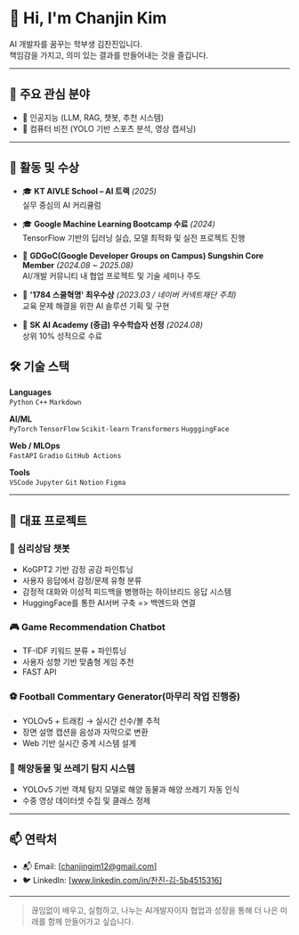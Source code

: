 # 👋 Hi, I'm Chanjin Kim

AI 개발자를 꿈꾸는 학부생 김찬진입니다.  
책임감을 가지고, 의미 있는 결과를 만들어내는 것을 즐깁니다.

---

## 🧠 주요 관심 분야
- 🤖 인공지능 (LLM, RAG, 챗봇, 추천 시스템)
- 🧩 컴퓨터 비전 (YOLO 기반 스포츠 분석, 영상 캡셔닝)

---

## 🏅 활동 및 수상

- 🎓 **KT AIVLE School – AI 트랙** *(2025)*  
  실무 중심의 AI 커리큘럼

- 🎓 **Google Machine Learning Bootcamp 수료** *(2024)*  
  TensorFlow 기반의 딥러닝 실습, 모델 최적화 및 실전 프로젝트 진행

- 🤝 **GDGoC(Google Developer Groups on Campus) Sungshin Core Member** *(2024.08 ~ 2025.08)*  
  AI/개발 커뮤니티 내 협업 프로젝트 및 기술 세미나 주도

- 🥇 **'1784 스쿨혁명' 최우수상** *(2023.03 / 네이버 커넥트재단 주최)*  
  교육 문제 해결을 위한 AI 솔루션 기획 및 구현

- 🌱 **SK AI Academy (중급) 우수학습자 선정** *(2024.08)*  
  상위 10% 성적으로 수료

## 🛠 기술 스택

**Languages**  
`Python` `C++` `Markdown`

**AI/ML**  
`PyTorch` `TensorFlow` `Scikit-learn` `Transformers` `HugggingFace`

**Web / MLOps**  
`FastAPI` `Gradio` `GitHub Actions`

**Tools**  
`VSCode` `Jupyter` `Git` `Notion` `Figma`

---

## 📌 대표 프로젝트
### 💬 심리상담 챗봇
- KoGPT2 기반 감정 공감 파인튜닝
- 사용자 응답에서 감정/문제 유형 분류
- 감정적 대화와 이성적 피드백을 병행하는 하이브리드 응답 시스템
- HuggingFace를 통한 AI서버 구축 => 백엔드와 연결

### 🎮 Game Recommendation Chatbot
- TF-IDF 키워드 분류 + 파인튜닝 
- 사용자 성향 기반 맞춤형 게임 추천
- FAST API

### ⚽ Football Commentary Generator(마무리 작업 진행중)
- YOLOv5 + 트래킹 → 실시간 선수/볼 추적
- 장면 설명 캡션을 음성과 자막으로 변환
- Web 기반 실시간 중계 시스템 설계
  
### 🌊 해양동물 및 쓰레기 탐지 시스템
- YOLOv5 기반 객체 탐지 모델로 해양 동물과 해양 쓰레기 자동 인식
- 수중 영상 데이터셋 수집 및 클래스 정제

---

## 📫 연락처

- 📬 Email: [chanjingim12@gmail.com]
- 🐦 LinkedIn: [www.linkedin.com/in/찬진-김-5b4515316] 

---

> 끊임없이 배우고, 실험하고, 나누는 AI개발자이자 
> 협업과 성장을 통해 더 나은 미래를 함께 만들어가고 싶습니다.
